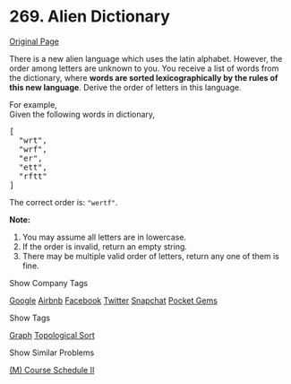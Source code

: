 # 269. Alien Dictionary

[Original Page](https://leetcode.com/problems/alien-dictionary/)

There is a new alien language which uses the latin alphabet. However, the order among letters are unknown to you. You receive a list of words from the dictionary, where **words are sorted lexicographically by the rules of this new language**. Derive the order of letters in this language.

For example,  
Given the following words in dictionary,

<pre>[
  "wrt",
  "wrf",
  "er",
  "ett",
  "rftt"
]
</pre>

The correct order is: `"wertf"`.

**Note:**  

1.  You may assume all letters are in lowercase.
2.  If the order is invalid, return an empty string.
3.  There may be multiple valid order of letters, return any one of them is fine.

<div>

<div id="company_tags" class="btn btn-xs btn-warning">Show Company Tags</div>

<span class="hidebutton">[Google](/company/google/) [Airbnb](/company/airbnb/) [Facebook](/company/facebook/) [Twitter](/company/twitter/) [Snapchat](/company/snapchat/) [Pocket Gems](/company/pocket-gems/)</span></div>

<div>

<div id="tags" class="btn btn-xs btn-warning">Show Tags</div>

<span class="hidebutton">[Graph](/tag/graph/) [Topological Sort](/tag/topological-sort/)</span></div>

<div>

<div id="similar" class="btn btn-xs btn-warning">Show Similar Problems</div>

<span class="hidebutton">[(M) Course Schedule II](/problems/course-schedule-ii/)</span></div>